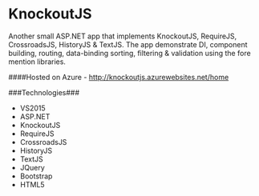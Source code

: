# KnockoutJS
Another small ASP.NET app that implements KnockoutJS, RequireJS, CrossroadsJS, HistoryJS & TextJS. The app demonstrate DI, component building, routing, data-binding sorting, filtering & validation using the fore mention libraries.

####Hosted on Azure - http://knockoutjs.azurewebsites.net/home

###Technologies###
* VS2015
* ASP.NET
* KnockoutJS
* RequireJS
* CrossroadsJS
* HistoryJS
* TextJS
* JQuery
* Bootstrap
* HTML5

